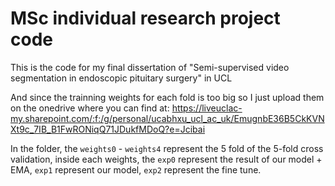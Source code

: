# MSc individual research project code
This is the code for my final dissertation of "Semi-supervised video segmentation in endoscopic pituitary surgery" in UCL

And since the trainning weights for each fold is too big so I just upload them on the onedrive where you can find at: https://liveuclac-my.sharepoint.com/:f:/g/personal/ucabhxu_ucl_ac_uk/EmugnbE36B5CkKVNXt9c_7IB_B1FwRONiqQ71JDukfMDoQ?e=Jcibai 

In the folder, the `weights0` - `weights4` represent the 5 fold of the 5-fold cross validation, inside each weights, the `exp0` represent the result of our model + EMA, 
`exp1` represent our model, `exp2` represent the fine tune.
